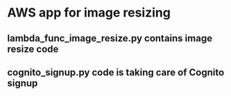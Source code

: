 # AWS app for image resizing

## lambda_func_image_resize.py contains image resize code 

## cognito_signup.py code is taking care of Cognito signup
